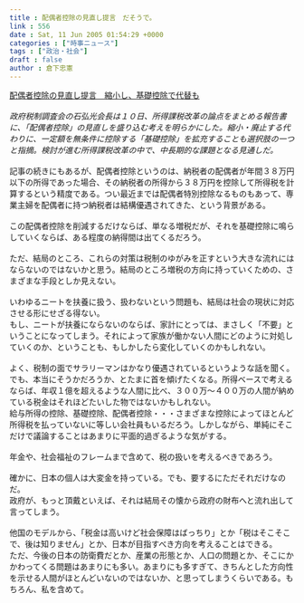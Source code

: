 ```yaml
---
title : 配偶者控除の見直し提言　だそうで。
link : 556
date : Sat, 11 Jun 2005 01:54:29 +0000
categories : ["時事ニュース"]
tags : ["政治・社会"]
draft : false
author : 倉下忠憲
---
```


<A HREF="http://www.sankei.co.jp/news/050611/kei001.htm" TARGET="_blank">配偶者控除の見直し提言　縮小し、基礎控除で代替も</A><BR><BR><I>政府税制調査会の石弘光会長は１０日、所得課税改革の論点をまとめる報告書に、「配偶者控除」の見直しを盛り込む考えを明らかにした。縮小・廃止する代わりに、一定額を無条件に控除する「基礎控除」を拡充することも選択肢の一つと指摘。検討が進む所得課税改革の中で、中長期的な課題となる見通しだ。</I><BR><BR>記事の続きにもあるが、配偶者控除というのは、納税者の配偶者が年間３８万円以下の所得であった場合、その納税者の所得から３８万円を控除して所得税を計算するという精度である。つい最近までは配偶者特別控除なるものもあって、専業主婦を配偶者に持つ納税者は結構優遇されてきた、という背景がある。<BR><BR>この配偶者控除を削減するだけならば、単なる増税だが、それを基礎控除に鳴らしていくならば、ある程度の納得間は出てくるだろう。<BR><BR>ただ、結局のところ、これらの対策は税制のゆがみを正すという大きな流れにはならないのではないかと思う。結局のところ増税の方向に持っていくための、さまざまな手段としか見えない。<BR><BR>いわゆるニートを扶養に扱う、扱わないという問題も、結局は社会の現状に対応させる形にせざる得ない。<BR>もし、ニートが扶養にならないのならば、家計にとっては、まさしく「不要」ということになってしまう。それによって家族が働かない人間にどのように対処していくのか、ということも、もしかしたら変化していくのかもしれない。<BR><BR>よく、税制の面でサラリーマンはかなり優遇されているというような話を聞く。でも、本当にそうかだろうか、とたまに首を傾げたくなる。所得ベースで考えるならば、年収１億を超えるような人間に比べ、３００万～４００万の人間が納めている税金はそれほどたいした物ではないかもしれない。<BR>給与所得の控除、基礎控除、配偶者控除・・・さまざまな控除によってほとんど所得税を払っていないに等しい会社員もいるだろう。しかしながら、単純にそこだけで議論することはあまりに平面的過ぎるような気がする。<BR><BR>年金や、社会福祉のフレームまで含めて、税の扱いを考えるべきであろう。<BR><BR>確かに、日本の個人は大変金を持っている。でも、要するにただそれだけなのだ。<BR>政府が、もっと頂戴といえば、それは結局その懐から政府の財布へと流れ出して言ってしまう。<BR><BR>他国のモデルから、「税金は高いけど社会保障はばっちり」とか「税はそこそこで、後は知りません」とか、日本が目指すべき方向を考えることはできる。<BR>ただ、今後の日本の防衛費だとか、産業の形態とか、人口の問題とか、そこにかかわってくる問題はあまりにも多い。あまりにも多すぎて、きちんとした方向性を示せる人間がほとんどいないのではないか、と思ってしまうくらいである。もちろん、私を含めて。<br><br>
